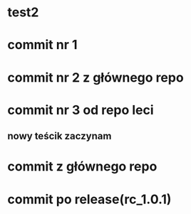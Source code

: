 # test2
# commit nr 1
# commit nr 2 z głównego repo
# commit nr 3 od repo leci




## nowy teścik zaczynam
# commit z głównego repo
# commit po release(rc_1.0.1)